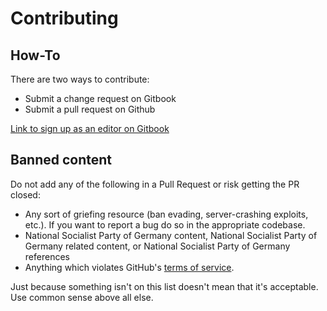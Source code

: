 # Contributing

## How-To

There are two ways to contribute:

- Submit a change request on Gitbook
- Submit a pull request on Github

[Link to sign up as an editor on Gitbook](https://app.gitbook.com/invite/Dg5Pm9MzD4nnkhPLD4OV/SdtlJktABd5PfunadBBd)

## Banned content

Do not add any of the following in a Pull Request or risk getting the PR closed:

- Any sort of griefing resource (ban evading, server-crashing exploits, etc.). If you want to report a bug do so in the appropriate codebase.
- National Socialist Party of Germany content, National Socialist Party of Germany related content, or National Socialist Party of Germany references
- Anything which violates GitHub's [terms of service](https://github.com/site/terms).

Just because something isn't on this list doesn't mean that it's acceptable. Use common sense above all else.

